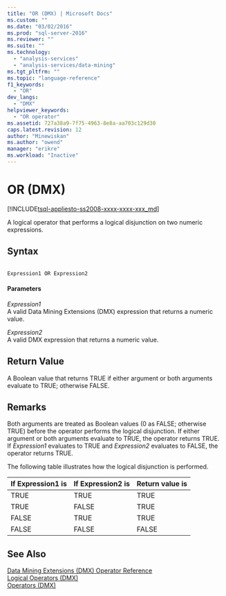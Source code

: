```yaml
---
title: "OR (DMX) | Microsoft Docs"
ms.custom: ""
ms.date: "03/02/2016"
ms.prod: "sql-server-2016"
ms.reviewer: ""
ms.suite: ""
ms.technology: 
  - "analysis-services"
  - "analysis-services/data-mining"
ms.tgt_pltfrm: ""
ms.topic: "language-reference"
f1_keywords: 
  - "OR"
dev_langs: 
  - "DMX"
helpviewer_keywords: 
  - "OR operator"
ms.assetid: 727a38a9-7f75-4963-8e8a-aa703c129d30
caps.latest.revision: 12
author: "Minewiskan"
ms.author: "owend"
manager: "erikre"
ms.workload: "Inactive"
---
```

# OR (DMX)
[!INCLUDE[tsql-appliesto-ss2008-xxxx-xxxx-xxx_md](../includes/tsql-appliesto-ss2008-xxxx-xxxx-xxx-md.md)]

  A logical operator that performs a logical disjunction on two numeric expressions.  
  
## Syntax  
  
```  
  
Expression1 OR Expression2  
```  
  
#### Parameters  
 *Expression1*  
 A valid Data Mining Extensions (DMX) expression that returns a numeric value.  
  
 *Expression2*  
 A valid DMX expression that returns a numeric value.  
  
## Return Value  
 A Boolean value that returns TRUE if either argument or both arguments evaluate to TRUE; otherwise FALSE.  
  
## Remarks  
 Both arguments are treated as Boolean values (0 as FALSE; otherwise TRUE) before the operator performs the logical disjunction. If either argument or both arguments evaluate to TRUE, the operator returns TRUE. If *Expression1* evaluates to TRUE and *Expression2* evaluates to FALSE, the operator returns TRUE.  
  
 The following table illustrates how the logical disjunction is performed.  
  
|If Expression1 is|If Expression2 is|Return value is|  
|-----------------------|-----------------------|---------------------|  
|TRUE|TRUE|TRUE|  
|TRUE|FALSE|TRUE|  
|FALSE|TRUE|TRUE|  
|FALSE|FALSE|FALSE|  
  
## See Also  
 [Data Mining Extensions &#40;DMX&#41; Operator Reference](../dmx/data-mining-extensions-dmx-operator-reference.md)   
 [Logical Operators &#40;DMX&#41;](../dmx/operators-logical.md)   
 [Operators &#40;DMX&#41;](../dmx/operators-dmx.md)  
  
  

